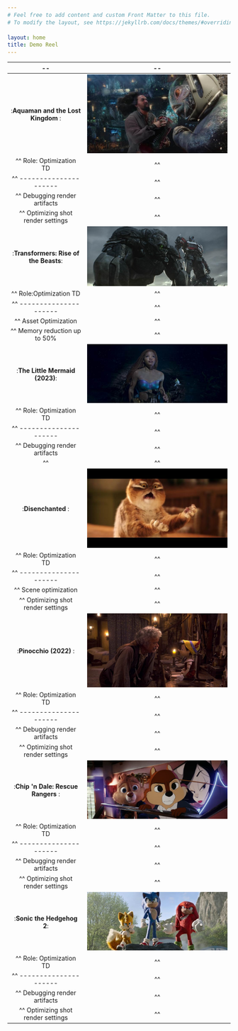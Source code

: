 ```yaml
---
# Feel free to add content and custom Front Matter to this file.
# To modify the layout, see https://jekyllrb.com/docs/themes/#overriding-theme-defaults

layout: home
title: Demo Reel
---
```


|              --                        |                                             --                                              |
| :---:                                  | :---:                                                                                       |
| :**Aquaman and the Lost Kingdom**  :   | ![Aquaman and the Lost Kingdom screenshot](assets/img/demo_reel_aquaman_lost_kingdom.jpg)   |
| ^^ Role: Optimization TD                     | ^^                                                                                          |
| ^^ ---------------------               | ^^                                                                                          |
| ^^  Debugging render artifacts        | ^^                                                                                          |
| ^^ Optimizing shot render settings     | ^^                                                                                          |
| :**Transformers: Rise of the Beasts**: | ![Transformers: Rise of the Beasts screenshot](assets/img/demo_reel_transformers_rise.jpg)  |
| ^^ Role:Optimization TD                     | ^^                                                                                          |
| ^^ ---------------------               | ^^                                                                                          |
| ^^    Asset Optimization      | ^^                                                                                          |
| ^^   Memory reduction up to 50%   | ^^                                                                                          |
| :**The Little Mermaid (2023)**:        | ![The Little Mermaid screenshot](assets/img/demo_reel_little_mermaid.jpg)                   |
| ^^ Role: Optimization TD                     | ^^                                                                                          |
| ^^ ---------------------               | ^^                                                                                          |
| ^^  Debugging render artifacts        | ^^                                                                                          |
| ^^      | ^^                                                                                          |
| :**Disenchanted** :                    |![Disenchanted screenshot](assets/img/demo_reel_disenchanted.jpg)                            |
| ^^ Role: Optimization TD                     | ^^                                                                                          |
| ^^ ---------------------               | ^^                                                                                          |
| ^^ Scene optimization         | ^^                                                                                          |
| ^^ Optimizing shot render settings     | ^^                                                                                          |
| :**Pinocchio (2022)** :                | ![Pinocchio screenshot](assets/img/demo_reel_pinnochio.jpg)                                 |
| ^^ Role: Optimization TD                     | ^^                                                                                          |
| ^^ ---------------------               | ^^                                                                                          |
| ^^  Debugging render artifacts        | ^^                                                                                          |
| ^^ Optimizing shot render settings     | ^^                                                                                          |
| :**Chip 'n Dale: Rescue Rangers** :    | ![Chip 'n Dale: Rescue Rangers screenshot](assets/img/demo_reel_chip_dale_rangers.jpg)      | 
| ^^ Role: Optimization TD                     | ^^                                                                                          |
| ^^ ---------------------               | ^^                                                                                          |
| ^^  Debugging render artifacts        | ^^                                                                                          |
| ^^ Optimizing shot render settings     | ^^                                                                                          |
| :**Sonic the Hedgehog 2**:             | ![Sonic the Hedgehog 2 screenshot](assets/img/demo_reel_sonic_2.jpg)                        |
| ^^ Role: Optimization TD                     | ^^                                                                                          |
| ^^ ---------------------               | ^^                                                                                          |
| ^^  Debugging render artifacts        | ^^                                                                                          |
| ^^ Optimizing shot render settings     | ^^                                                                                          |

